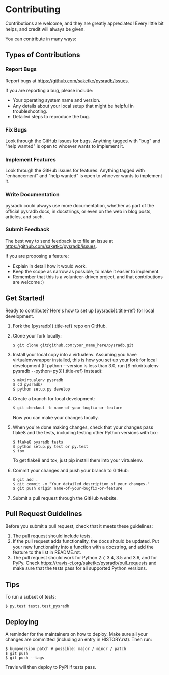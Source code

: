 # Contributing

Contributions are welcome, and they are greatly appreciated! Every
little bit helps, and credit will always be given.

You can contribute in many ways:

## Types of Contributions

### Report Bugs

Report bugs at <https://github.com/saketkc/pysradb/issues>.

If you are reporting a bug, please include:

-   Your operating system name and version.
-   Any details about your local setup that might be helpful in
    troubleshooting.
-   Detailed steps to reproduce the bug.

### Fix Bugs

Look through the GitHub issues for bugs. Anything tagged with \"bug\"
and \"help wanted\" is open to whoever wants to implement it.

### Implement Features

Look through the GitHub issues for features. Anything tagged with
\"enhancement\" and \"help wanted\" is open to whoever wants to
implement it.

### Write Documentation





pysradb could always use more documentation, whether as part of the
official pysradb docs, in docstrings, or even on the web in blog posts,
articles, and such.

### Submit Feedback

The best way to send feedback is to file an issue at
<https://github.com/saketkc/pysradb/issues>.

If you are proposing a feature:

-   Explain in detail how it would work.
-   Keep the scope as narrow as possible, to make it easier to
    implement.
-   Remember that this is a volunteer-driven project, and that
    contributions are welcome :)

## Get Started!

Ready to contribute? Here\'s how to set up [pysradb]{.title-ref} for
local development.

1.  Fork the [pysradb]{.title-ref} repo on GitHub.

2.  Clone your fork locally:

    ``` shell
    $ git clone git@github.com:your_name_here/pysradb.git
    ```

3.  Install your local copy into a virtualenv. Assuming you have
    virtualenvwrapper installed, this is how you set up your fork for
    local development (If python \--version is less than 3.0, run [\$
    mkvirtualenv pysradb \--python=py3]{.title-ref} instead):

    ``` shell
    $ mkvirtualenv pysradb
    $ cd pysradb/
    $ python setup.py develop
    ```

4.  Create a branch for local development:

    ``` shell
    $ git checkout -b name-of-your-bugfix-or-feature
    ```

    Now you can make your changes locally.

5.  When you\'re done making changes, check that your changes pass
    flake8 and the tests, including testing other Python versions with
    tox:

    ``` shell
    $ flake8 pysradb tests
    $ python setup.py test or py.test
    $ tox
    ```

    To get flake8 and tox, just pip install them into your virtualenv.

6.  Commit your changes and push your branch to GitHub:

    ``` shell
    $ git add .
    $ git commit -m "Your detailed description of your changes."
    $ git push origin name-of-your-bugfix-or-feature
    ```

7.  Submit a pull request through the GitHub website.

## Pull Request Guidelines

Before you submit a pull request, check that it meets these guidelines:

1.  The pull request should include tests.
2.  If the pull request adds functionality, the docs should be updated.
    Put your new functionality into a function with a docstring, and add
    the feature to the list in README.rst.
3.  The pull request should work for Python 2.7, 3.4, 3.5 and 3.6, and
    for PyPy. Check
    <https://travis-ci.org/saketkc/pysradb/pull_requests> and make sure
    that the tests pass for all supported Python versions.

## Tips

To run a subset of tests:

``` shell
$ py.test tests.test_pysradb
```

## Deploying

A reminder for the maintainers on how to deploy. Make sure all your
changes are committed (including an entry in HISTORY.rst). Then run:

``` shell
$ bumpversion patch # possible: major / minor / patch
$ git push
$ git push --tags
```

Travis will then deploy to PyPI if tests pass.
